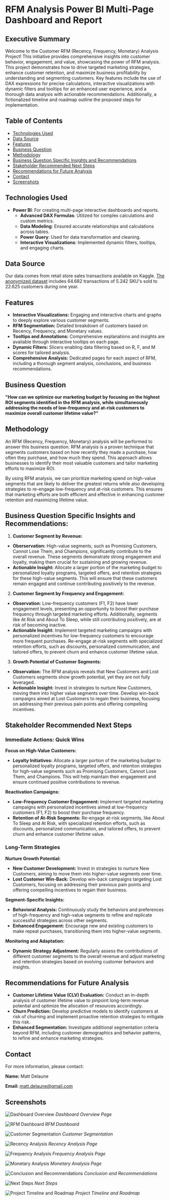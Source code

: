 # RFM Analysis Power BI Multi-Page Dashboard and Report

## Executive Summary
Welcome to the Customer RFM (Recency, Frequency, Monetary) Analysis Project! This initiative provides comprehensive insights into customer behavior, engagement, and value, showcasing the power of RFM analysis. This project demonstrates how to drive targeted marketing strategies, enhance customer retention, and maximize business profitability by understanding and segmenting customers. Key features include the use of DAX expressions for precise calculations, interactive visualizations with dynamic filters and tooltips for an enhanced user experience, and a thorough data analysis with actionable recommendations. Additionally, a fictionalized timeline and roadmap outline the proposed steps for implementation.

## Table of Contents
- [Technologies Used](#technologies-used)
- [Data Source](#data-source)
- [Features](#features)
- [Business Question](#business-question)
- [Methodology](#methodology)
- [Business Question Specific Insights and Recommendations](#business-question-specific-insights-and-recommendations)
- [Stakeholder Recommended Next Steps](#stakeholder-recommended-next-steps)
- [Recommendations for Future Analysis](#recommendations-for-future-analysis)
- [Contact](#contact)
- [Screenshots](#screenshots)

## Technologies Used
- **Power BI**: For creating multi-page interactive dashboards and reports.
  - **Advanced DAX Formulas**: Utilized for complex calculations and custom metrics.
  - **Data Modeling**: Ensured accurate relationships and calculations across tables.
  - **Power Query**: Used for data transformation and cleaning.
  - **Interactive Visualizations**: Implemented dynamic filters, tooltips, and engaging charts.

## Data Source
Our data comes from retail store sales transactions available on Kaggle. [The anonymized dataset](https://www.kaggle.com/datasets/marian447/retail-store-sales-transactions?resource=download) includes 64.682 transactions of 5.242 SKU's sold to 22.625 customers during one year.

## Features
- **Interactive Visualizations:** Engaging and interactive charts and graphs to deeply explore various customer segments.
- **RFM Segmentation:** Detailed breakdown of customers based on Recency, Frequency, and Monetary values.
- **Tooltips and Annotations:** Comprehensive explanations and insights are available through interactive tooltips on each page.
- **Dynamic Filters:** Slicers enabling data filtering based on R, F, and M scores for tailored analysis.
- **Comprehensive Analysis:** Dedicated pages for each aspect of RFM, including a thorough segment analysis, conclusions, and business recommendations.

## Business Question
**"How can we optimize our marketing budget by focusing on the highest ROI segments identified in the RFM analysis, while simultaneously addressing the needs of low-frequency and at-risk customers to maximize overall customer lifetime value?"**

## Methodology
An RFM (Recency, Frequency, Monetary) analysis will be performed to answer this business question. RFM analysis is a proven technique that segments customers based on how recently they made a purchase, how often they purchase, and how much they spend. This approach allows businesses to identify their most valuable customers and tailor marketing efforts to maximize ROI.

By using RFM analysis, we can prioritize marketing spend on high-value segments that are likely to deliver the greatest returns while also developing strategies to re-engage low-frequency and at-risk customers. This ensures that marketing efforts are both efficient and effective in enhancing customer retention and maximizing lifetime value.

## Business Question Specific Insights and Recommendations:
1. **Customer Segment by Revenue:**
- **Oberservation:** High-value segments, such as Promising Customers, Cannot Lose Them, and Champions, significantly contribute to the overall revenue. These segments demonstrate strong engagement and loyalty, making them crucial for sustaining and growing revenue.
- **Actionable Insight:** Allocate a larger portion of the marketing budget to personalized loyalty programs, targeted offers, and retention strategies for these high-value segments. This will ensure that these customers remain engaged and continue contributing positively to the revenue.

2. **Customer Segment by Frequency and Engagement:**
- **Observation:** Low-frequency customers (F1, F2) have lower engagement levels, presenting an opportunity to boost their purchase frequency through targeted marketing efforts. Additionally, segments like At Risk and About To Sleep, while still contributing positively, are at risk of becoming inactive.
- **Actionable Insight:** Implement targeted marketing campaigns with personalized incentives for low-frequency customers to encourage more frequent purchases. Re-engage at-risk segments with specialized retention efforts, such as discounts, personalized communication, and tailored offers, to prevent churn and enhance customer lifetime value.

3. **Growth Potential of Customer Segments:**
- **Observation:** The RFM analysis reveals that New Customers and Lost Customers segments show growth potential, yet they are not fully leveraged.
- **Actionable Insight:** Invest in strategies to nurture New Customers, moving them into higher value segments over time. Develop win-back campaigns aimed at Lost Customers to regain their business, focusing on addressing their previous pain points and offering compelling incentives.

## Stakeholder Recommended Next Steps

### Immediate Actions: Quick Wins

**Focus on High-Value Customers:**
- **Loyalty Initiatives:** Allocate a larger portion of the marketing budget to personalized loyalty programs, targeted offers, and retention strategies for high-value segments such as Promising Customers, Cannot Lose Them, and Champions. This will help maintain their engagement and ensure continued positive contributions to revenue.

**Reactivation Campaigns:**
- **Low-Frequency Customer Engagement:** Implement targeted marketing campaigns with personalized incentives aimed at low-frequency customers (F1, F2) to boost their purchase frequency.
- **Retention of At-Risk Segments:** Re-engage at-risk segments, like About To Sleep and At Risk, with specialized retention efforts, such as discounts, personalized communication, and tailored offers, to prevent churn and enhance customer lifetime value.

### Long-Term Strategies

**Nurture Growth Potential:**
- **New Customer Development:** Invest in strategies to nurture New Customers, aiming to move them into higher-value segments over time.
- **Lost Customer Win-Back:** Develop win-back campaigns targeting Lost Customers, focusing on addressing their previous pain points and offering compelling incentives to regain their business.

**Segment-Specific Insights:**
- **Behavioral Analysis:** Continuously study the behaviors and preferences of high-frequency and high-value segments to refine and replicate successful strategies across other segments.
- **Enhanced Engagement:** Encourage new and existing customers to make repeat purchases, transitioning them into higher-value segments.

**Monitoring and Adaptation:**
- **Dynamic Strategy Adjustment:** Regularly assess the contributions of different customer segments to the overall revenue and adjust marketing and retention strategies based on evolving customer behaviors and insights.

## Recommendations for Future Analysis
- **Customer Lifetime Value (CLV) Evaluation:** Conduct an in-depth analysis of customer lifetime value to pinpoint long-term revenue potential and optimize the allocation of resources accordingly.
- **Churn Prediction:** Develop predictive models to identify customers at risk of churning and implement proactive retention strategies to mitigate this risk.
- **Enhanced Segmentation:** Investigate additional segmentation criteria beyond RFM, including customer demographics and behavior patterns, to refine and enhance marketing strategies.

## Contact
For more information, please contact:

**Name:** Matt Delaune

**Email:** matt.delaune@gmail.com

## Screenshots

![Dashboard Overview](images/dashboard_overview.png)
*Dashboard Overview Page*

![RFM Dashboard](images/rfm_dashboard.png)
*RFM Dashboard*

![Customer Segmentation](images/customer_segmentation.png)
*Customer Segmentation*

![Recency Analysis](images/customer_recency_analysis.png)
*Recency Analysis Page*

![Frequency Analysis](images/customer_purchase_frequency_analysis.png)
*Frequency Analysis Page*

![Monetary Analysis](images/customer_value_analysis.png)
*Monetary Analysis Page*

![Conclusion and Recommendations](images/conclusion_and_recommendations.png)
*Conclusion and Recommendations*

![Next Steps](images/next_steps.png)
*Next Steps*

![Project Timeline and Roadmap](images/project_timeline_and_roadmap.png)
*Project Timeline and Roadmap*
